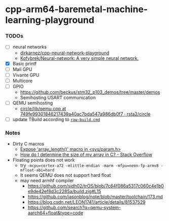cpp-arm64-baremetal-machine-learning-playground
===============================================
### TODOs
- [ ] neural networks
  - [dirkarnez/cpp-neural-network-playground](https://github.com/dirkarnez/cpp-neural-network-playground)
  - [Kofybrek/Neural-network: A very simple neural network.](https://github.com/Kofybrek/Neural-network)
- [x] Basic printf
- [ ] Mali GPU
- [ ] Vivante GPU
- [ ] Multicore
- [ ] GPIO
    - https://github.com/beckus/stm32_p103_demos/tree/master/demos
    - Semihosting USART communication
- [ ] QEMU semihosting
  - [circle/lib/qemu.cpp at 749fe99301846217439a40ac7bda547a986db0f7 · rsta2/circle](https://github.com/rsta2/circle/blob/749fe99301846217439a40ac7bda547a986db0f7/lib/qemu.cpp#L34)
- [ ] update TBuild according to [`raw-build.cmd`](./raw-build.cmd)

### Notes
- Dirty C macros
  - [Expose 'array_length()' macro in <sys/param.h>](https://gcc.gnu.org/pipermail/libstdc++/2020-September/051046.html)
  - [How do I determine the size of my array in C? - Stack Overflow](https://stackoverflow.com/questions/37538/how-do-i-determine-the-size-of-my-array-in-c)
- Floating points does not work
  - try `-mcpu=cortex-a72 -mlittle-endian -marm -mfpu=neon-fp-armv8 -mfloat-abi=hard`
  - It seems QEMU does not support hard float
  - may need armhf compiler
    - https://github.com/sjdh02/trOS/blob/7c64f086a5317c060c4e1b0e9de42ef8d3c2285a/build.zig#L15
    - https://github.com/jasonblog/note/blob/master/toolchain/173.md
    - https://blog.csdn.net/LEON1741/article/details/81537529
    - https://github.com/search?q=qemu-system-aarch64+float&type=code
